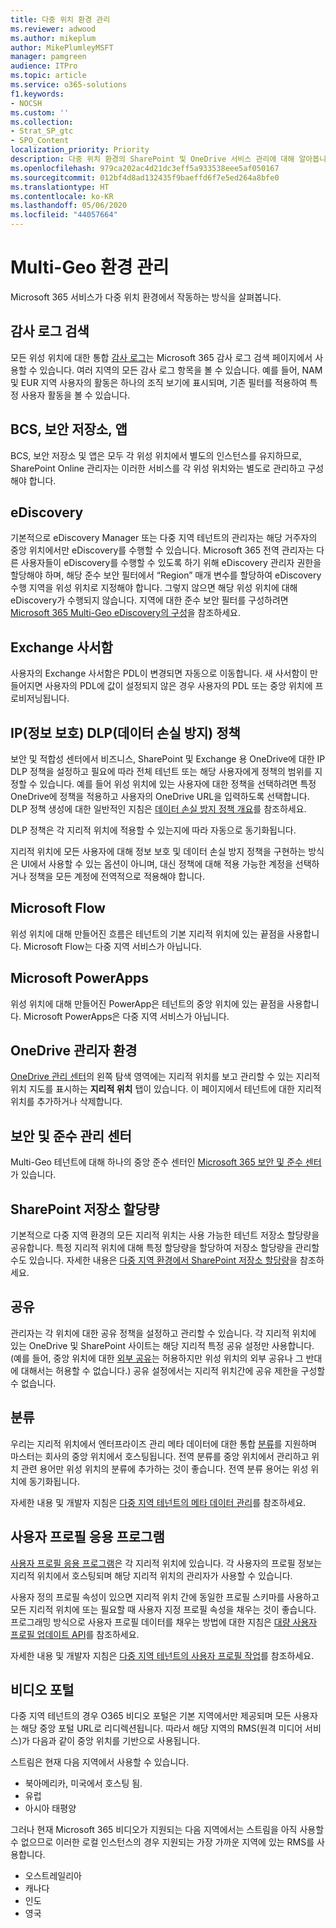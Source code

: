 ```yaml
---
title: 다중 위치 환경 관리
ms.reviewer: adwood
ms.author: mikeplum
author: MikePlumleyMSFT
manager: pamgreen
audience: ITPro
ms.topic: article
ms.service: o365-solutions
f1.keywords:
- NOCSH
ms.custom: ''
ms.collection:
- Strat_SP_gtc
- SPO_Content
localization_priority: Priority
description: 다중 위치 환경의 SharePoint 및 OneDrive 서비스 관리에 대해 알아봅니다.
ms.openlocfilehash: 979ca202ac4d21dc3eff5a933538eee5af050167
ms.sourcegitcommit: 012bf4d8ad132435f9baeffd6f7e5ed264a8bfe0
ms.translationtype: HT
ms.contentlocale: ko-KR
ms.lasthandoff: 05/06/2020
ms.locfileid: "44057664"
---
```

# <a name="administering-a-multi-geo-environment"></a>Multi-Geo 환경 관리

Microsoft 365 서비스가 다중 위치 환경에서 작동하는 방식을 살펴봅니다.

## <a name="audit-log-search"></a>감사 로그 검색

모든 위성 위치에 대한 통합 [감사 로그](https://support.office.com/article/0d4d0f35-390b-4518-800e-0c7ec95e946c)는 Microsoft 365 감사 로그 검색 페이지에서 사용할 수 있습니다. 여러 지역의 모든 감사 로그 항목을 볼 수 있습니다. 예를 들어, NAM 및 EUR 지역 사용자의 활동은 하나의 조직 보기에 표시되며, 기존 필터를 적용하여 특정 사용자 활동을 볼 수 있습니다.

## <a name="bcs-secure-store-apps"></a>BCS, 보안 저장소, 앱

BCS, 보안 저장소 및 앱은 모두 각 위성 위치에서 별도의 인스턴스를 유지하므로, SharePoint Online 관리자는 이러한 서비스를 각 위성 위치와는 별도로 관리하고 구성해야 합니다.

## <a name="ediscovery"></a>eDiscovery 

기본적으로 eDiscovery Manager 또는 다중 지역 테넌트의 관리자는 해당 거주자의 중앙 위치에서만 eDiscovery를 수행할 수 있습니다. Microsoft 365 전역 관리자는 다른 사용자들이 eDiscovery를 수행할 수 있도록 하기 위해 eDiscovery 관리자 권한을 할당해야 하며, 해당 준수 보안 필터에서 “Region” 매개 변수를 할당하여 eDiscovery 수행 지역을 위성 위치로 지정해야 합니다. 그렇지 않으면 해당 위성 위치에 대해 eDiscovery가 수행되지 않습니다. 지역에 대한 준수 보안 필터를 구성하려면 [Microsoft 365 Multi-Geo eDiscovery의 구성](multi-geo-ediscovery-configuration.md)을 참조하세요.

## <a name="exchange-mailboxes"></a>Exchange 사서함

사용자의 Exchange 사서함은 PDL이 변경되면 자동으로 이동합니다. 새 사서함이 만들어지면 사용자의 PDL에 값이 설정되지 않은 경우 사용자의 PDL 또는 중앙 위치에 프로비저닝됩니다.

## <a name="information-protection-ip-data-loss-prevention-dlp-policy"></a>IP(정보 보호) DLP(데이터 손실 방지) 정책

보안 및 적합성 센터에서 비즈니스, SharePoint 및 Exchange 용 OneDrive에 대한 IP DLP 정책을 설정하고 필요에 따라 전체 테넌트 또는 해당 사용자에게 정책의 범위를 지정할 수 있습니다. 예를 들어 위성 위치에 있는 사용자에 대한 정책을 선택하려면 특정 OneDrive에 정책을 적용하고 사용자의 OneDrive URL을 입력하도록 선택합니다. DLP 정책 생성에 대한 일반적인 지침은 [데이터 손실 방지 정책 개요](https://support.office.com/article/1966b2a7-d1e2-4d92-ab61-42efbb137f5e)를 참조하세요.

DLP 정책은 각 지리적 위치에 적용할 수 있는지에 따라 자동으로 동기화됩니다.

지리적 위치에 모든 사용자에 대해 정보 보호 및 데이터 손실 방지 정책을 구현하는 방식은 UI에서 사용할 수 있는 옵션이 아니며, 대신 정책에 대해 적용 가능한 계정을 선택하거나 정책을 모든 계정에 전역적으로 적용해야 합니다.

## <a name="microsoft-flow"></a>Microsoft Flow

위성 위치에 대해 만들어진 흐름은 테넌트의 기본 지리적 위치에 있는 끝점을 사용합니다.  Microsoft Flow는 다중 지역 서비스가 아닙니다. 

## <a name="microsoft-powerapps"></a>Microsoft PowerApps

위성 위치에 대해 만들어진 PowerApp은 테넌트의 중앙 위치에 있는 끝점을 사용합니다. Microsoft PowerApps은 다중 지역 서비스가 아닙니다. 

## <a name="onedrive-administrator-experience"></a>OneDrive 관리자 환경

[OneDrive 관리 센터](https://admin.onedrive.com)의 왼쪽 탐색 영역에는 지리적 위치를 보고 관리할 수 있는 지리적 위치 지도를 표시하는 **지리적 위치** 탭이 있습니다. 이 페이지에서 테넌트에 대한 지리적 위치를 추가하거나 삭제합니다.

## <a name="security-and-compliance-admin-center"></a>보안 및 준수 관리 센터

Multi-Geo 테넌트에 대해 하나의 중앙 준수 센터인 [Microsoft 365 보안 및 준수 센터](https://protection.office.com/?rfr=AdminCenter\#/homepage)가 있습니다.

## <a name="sharepoint-storage-quota"></a>SharePoint 저장소 할당량

기본적으로 다중 지역 환경의 모든 지리적 위치는 사용 가능한 테넌트 저장소 할당량을 공유합니다.  특정 지리적 위치에 대해 특정 할당량을 할당하여 저장소 할당량을 관리할 수도 있습니다. 자세한 내용은 [다중 지역 환경에서 SharePoint 저장소 할당량](sharepoint-multi-geo-storage-quota.md)을 참조하세요.

## <a name="sharing"></a>공유

관리자는 각 위치에 대한 공유 정책을 설정하고 관리할 수 있습니다. 각 지리적 위치에 있는 OneDrive 및 SharePoint 사이트는 해당 지리적 특정 공유 설정만 사용합니다. (예를 들어, 중앙 위치에 대한 [외부 공유](https://support.office.com/article/C8A462EB-0723-4B0B-8D0A-70FEAFE4BE85)는 허용하지만 위성 위치의 외부 공유나 그 반대에 대해서는 허용할 수 없습니다.) 공유 설정에서는 지리적 위치간에 공유 제한을 구성할 수 없습니다.

## <a name="taxonomy"></a>분류

우리는 지리적 위치에서 엔터프라이즈 관리 메타 데이터에 대한 통합 [분류](https://docs.microsoft.com/sharepoint/managed-metadata)를 지원하며 마스터는 회사의 중앙 위치에서 호스팅됩니다. 전역 분류를 중앙 위치에서 관리하고 위치 관련 용어만 위성 위치의 분류에 추가하는 것이 좋습니다. 전역 분류 용어는 위성 위치에 동기화됩니다.

자세한 내용 및 개발자 지침은 [다중 지역 테넌트의 메타 데이터 관리](https://docs.microsoft.com/sharepoint/dev/solution-guidance/multigeo-managedmetadata)를 참조하세요.

## <a name="user-profile-application"></a>사용자 프로필 응용 프로그램

[사용자 프로필 응용 프로그램](https://docs.microsoft.com/sharepoint/manage-user-profiles)은 각 지리적 위치에 있습니다. 각 사용자의 프로필 정보는 지리적 위치에서 호스팅되며 해당 지리적 위치의 관리자가 사용할 수 있습니다.

사용자 정의 프로필 속성이 있으면 지리적 위치 간에 동일한 프로필 스키마를 사용하고 모든 지리적 위치에 또는 필요할 때 사용자 지정 프로필 속성을 채우는 것이 좋습니다. 프로그래밍 방식으로 사용자 프로필 데이터를 채우는 방법에 대한 지침은 [대량 사용자 프로필 업데이트 API](https://docs.microsoft.com/sharepoint/dev/solution-guidance/bulk-user-profile-update-api-for-sharepoint-online)를 참조하세요.

자세한 내용 및 개발자 지침은 [다중 지역 테넌트의 사용자 프로필 작업](https://docs.microsoft.com/sharepoint/dev/solution-guidance/multigeo-userprofileexperience)를 참조하세요.

## <a name="video-portal"></a>비디오 포털

다중 지역 테넌트의 경우 O365 비디오 포털은 기본 지역에서만 제공되며 모든 사용자는 해당 중앙 포털 URL로 리디렉션됩니다. 따라서 해당 지역의 RMS(원격 미디어 서비스)가 다음과 같이 중앙 위치를 기반으로 사용됩니다.

스트림은 현재 다음 지역에서 사용할 수 있습니다.

- 북아메리카, 미국에서 호스팅 됨. 
- 유럽
- 아시아 태평양

그러나 현재 Microsoft 365 비디오가 지원되는 다음 지역에서는 스트림을 아직 사용할 수 없으므로 이러한 로컬 인스턴스의 경우 지원되는 가장 가까운 지역에 있는 RMS를 사용합니다.

- 오스트레일리아
- 캐나다
- 인도
- 영국
